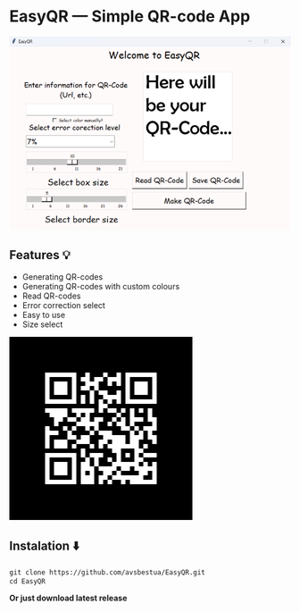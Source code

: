 # EasyQR — Simple QR-code App
![App](pics/main.png)

## Features 💡
- Generating QR-codes
- Generating QR-codes with custom colours
- Read QR-codes
- Error correction select
- Easy to use
- Size select

![QR-code](pics/qr_code.png)

## Instalation ⬇️
```
git clone https://github.com/avsbestua/EasyQR.git
cd EasyQR
```
**Or just download latest release**

